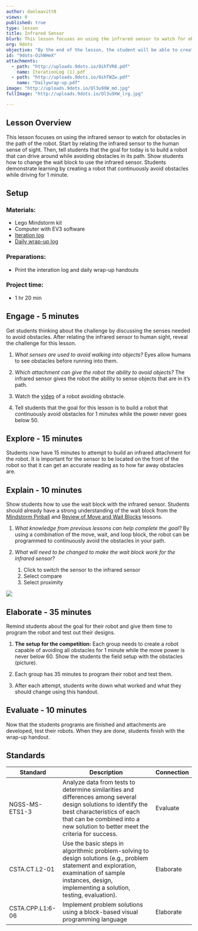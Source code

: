 ```yaml
---
author: danleavitt0
views: 0
published: true
type: lesson
title: Infrared Sensor
blurb: This lesson focuses on using the infrared sensor to watch for obstacles in the path of the robot.
org: 9dots
objective: "By the end of the lesson, the student will be able to create a robot capable of avoiding obstacles using the infrared sensor."
id: "9dots-OihNHeX"
attachments: 
  - path: "http://uploads.9dots.io/OihTVR8.pdf"
    name: IterationLog (1).pdf
  - path: "http://uploads.9dots.io/OihTWZw.pdf"
    name: "Dailywrap-up.pdf"
image: "http://uploads.9dots.io/Ol3u9XW_md.jpg"
fullImage: "http://uploads.9dots.io/Ol3u9XW_lrg.jpg"

---
```


## Lesson Overview
This lesson focuses on using the infrared sensor to watch for obstacles in the path of the robot. Start by relating the infrared sensor to the human sense of sight. Then, tell students that the goal for today is to build a robot that can drive around while avoiding obstacles in its path. Show students how to change the wait block to use the infrared sensor. Students demonstrate learning by creating a robot that continuously avoid obstacles while driving for 1 minute.

## Setup

### Materials:

- Lego Mindstorm kit
- Computer with EV3 software
- [Iteration log](http://uploads.9dots.io/OihTVR8.pdf)
- [Daily wrap-up log](http://uploads.9dots.io/OihTWZw.pdf)

### Preparations:

- Print the interation log and daily wrap-up handouts

### Project time:

- 1 hr 20 min

## Engage - 5 minutes
Get students thinking about the challenge by discussing the senses needed to avoid obstacles. After relating the infrared sensor to human sight, reveal the challenge for this lesson.

1. _What senses are used to avoid walking into objects?_
Eyes allow humans to see obstacles before running into them.

2. _Which attachment can give the robot the ability to avoid objects?_
The infrared sensor gives the robot the ability to sense objects that are in it’s path.

3. Watch the [video](https://www.youtube.com/watch?v=LEwIFIOoZPU)  of a robot avoiding obstacle.

4. Tell students that the goal for this lesson is to build a robot that continuously avoid obstacles for 1 minutes while the power never goes below 50.

## Explore - 15 minutes
Students now have 15 minutes to attempt to build an infrared attachment for the robot. It is important for the sensor to be located on the front of the robot so that it can get an accurate reading as to how far away obstacles are.

## Explain - 10 minutes
Show students how to use the wait block with the infrared sensor. Students should already have a strong understanding of the wait block from the [Mindstorm Pinball](http://www.9dots.io/9dots/OiQezr2) and [Review of Move and Wait Blocks](http://www.9dots.io/9dots/OihHb5A) lessons. 

1. _What knowledge from previous lessons can help complete the goal?_
By using a combination of the move, wait, and loop block, the robot can be programmed to continuously avoid the obstacles in your path.

2. _What will need to be changed to make the wait block work for the infrared sensor?_
	1. Click to switch the sensor to the infrared sensor
    2. Select compare
    3. Select proximity
    
![](http://uploads.9dots.io/OihQice_md.jpg) 

## Elaborate - 35 minutes
Remind students about the goal for their robot and give them time to program the robot and test out their designs.

1. **The setup for the competition:** 
Each group needs to create a robot capable of avoiding all obstacles for 1 minute while the move power is never below 60. Show the students the field setup with the obstacles (picture). 

2. Each group has 35 minutes to program their robot and test them. 

3. After each attempt, students write down what worked and what they should change using this handout. 

## Evaluate - 10 minutes
Now that the students programs are finished and attachments are developed, test their robots. When they are done, students finish with the wrap-up handout.

## Standards

Standard | Description | Connection
-------- | ----------- | ----------
NGSS-MS-ETS1-3 | Analyze data from tests to determine similarities and differences among several design solutions to identify the best characteristics of each that can be combined into a new solution to better meet the criteria for success. | Evaluate 
CSTA.CT.L2-01 | Use the basic steps in algorithmic problem-solving to design solutions (e.g., problem statement and exploration, examination of sample instances, design, implementing a solution, testing, evaluation). | Elaborate
CSTA.CPP.L1:6-06 | Implement problem solutions using a block-based visual programming language | Elaborate
